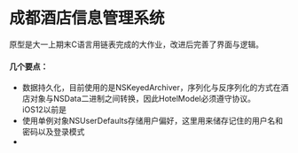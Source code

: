 
# 成都酒店信息管理系统


原型是大一上期末C语言用链表完成的大作业，改进后完善了界面与逻辑。<br>
#### 几个要点：<br>

* 数据持久化，目前使用的是NSKeyedArchiver，序列化与反序列化的方式在酒店对象与NSData二进制之间转换，因此HotelModel必须遵守<NSSecureCoding>协议。<br>iOS12以前是<NSCoding>
* 使用单例对象NSUserDefaults存储用户偏好，这里用来储存记住的用户名和密码以及登录模式
* 
